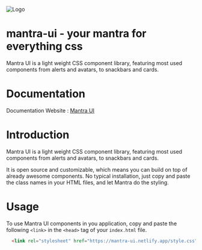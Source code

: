 
![Logo](https://mantra-ui.netlify.app/logo_no-padding.jpg)



# mantra-ui - your mantra for everything css

Mantra UI is a light weight CSS component library, featuring most used components 
from alerts and avatars, to snackbars and cards. 


# Documentation

Documentation Website : [Mantra UI](https://mantra-ui.netlify.app/)

# Introduction

Mantra UI is a light weight CSS component library,
featuring most used components from alerts and avatars,
to snackbars and cards.

It is open source and customizable,
which means you can build on top of already awesome components.
No typical installation, just copy and paste the class names in your HTML files,
and let Mantra do the styling.

# Usage

To use Mantra UI components in you application, copy and paste the 
following  ```<link>``` in the ```<head>``` tag of your ```index.html``` file.

```html
  <link rel="stylesheet" href="https://mantra-ui.netlify.app/style.css">
```

